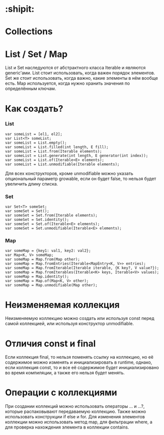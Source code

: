 # :shipit:
# Collections

# List / Set / Map
List и Set наследуются от абстрактного класса Iterable и являются generic'ами. List стоит использовать, когда важен порядок элементов. Set же стоит использовать, когда важно, какие элементы в нём вообще есть. Map используется, когда нужно хранить значения по определённым ключам.

# Как создать?
### List
```
var someList = [el1, el2];
var List<T> someList;
var someList = List.empty();
var someList = List.filled(int length, E fill);
var someList = List.from(Iterable elements);
var someList = List.generate(int length, E generator(int index));
var someList = List.of(Iterable<E> elements);
var someList = List.unmodifiable(Iterable elements);
```
Для всех конструкторов, кроме unmodifiable можно указать опциональный параметр growable, если он будет false, то нельзя будет увеличить длину списка.
### Set
```
var Set<T> someSet;
var someSet = Set();
var someSet = Set.from(Iterable elements);
var someSet = Set.identity();
var someSet = Set.of(Iterable<E> elements);
var someSet = Set.unmodifiable(Iterable<E> elements);
```
### Map
```
var someMap = {key1: val1, key2: val2};
var Map<K, V> someMap;
var someMap = Map.from(Map other);
var someMap = Map.fromEntries(Iterable<MapEntry<K, V>> entries);
var someMap = Map.fromIterable(Iterable iterable, {K key?, V value?});
var someMap = Map.fromIterables(Iterable<K> keys, Iterable<V> values);
var someMap = Map.identity();
var someMap = Map.of(Map<K, V> other);
var someMap = Map.unmodifiable(Map other);
```

# Неизменяемая коллекция
Неизменяемую коллекцию можно создать или используя const перед самой коллекцией, или используя конструктор unmodifiable.

# Отличия const и final
Если коллекция final, то нельзя поменять ссылку на коллекцию, но её содержимое можно изменять и инициализировать в runtime, однако, если коллекция const, то и все её содержимое будет инициализировано во время компиляции, а также его нельзя будет менять.

# Операции с коллекциями
При создании коллекций можно использовать операторы ... и ...?, которые распаковывают передаваемую коллекцию. Также можно использовать конструкции if else и for. Для изменения элементов коллекции можно использовать метод map, для фильтрации where, а для проверка нахождения элемента в коллекции contains.